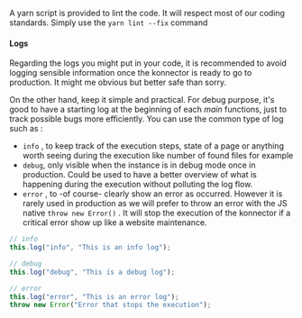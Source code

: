 A yarn script is provided to lint the code. It will respect most of our coding standards. Simply use the `yarn lint --fix` command

#### Logs

Regarding the logs you might put in your code, it is recommended to avoid logging sensible information once the konnector is ready to go to production.
It might me obvious but better safe than sorry.

On the other hand, keep it simple and practical. For debug purpose, it's good to have a starting log at the beginning of each _main_ functions, just to track possible bugs more efficiently. You can use the common type of log such as :

- `info` , to keep track of the execution steps, state of a page or anything worth seeing during the execution like number of found files for example
- `debug`, only visible when the instance is in debug mode once in production. Could be used to have a better overview of what is happening during the execution without polluting the log flow.
- `error` , to -of course- clearly show an error as occurred. However it is rarely used in production as we will prefer to throw an error with the JS native `throw new Error()` . It will stop the execution of the konnector if a critical error show up like a website maintenance.

```javascript
// info
this.log("info", "This is an info log");

// debug
this.log("debug", "This is a debug log");

// error
this.log("error", "This is an error log");
throw new Error("Error that stops the execution");
```
